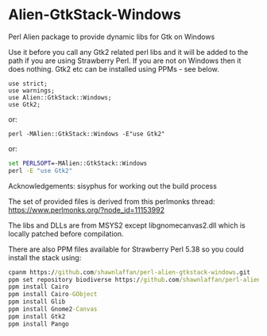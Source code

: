 # Alien-GtkStack-Windows
Perl Alien package to provide dynamic libs for Gtk on Windows 

Use it before you call any Gtk2 related perl libs and it will be added to the path
if you are using Strawberry Perl.  If you are not on Windows then it does nothing.
Gtk2 etc can be installed using PPMs - see below.

```perl5
use strict;
use warnings;
use Alien::GtkStack::Windows;
use Gtk2;
```

or:
```
perl -MAlien::GtkStack::Windows -E"use Gtk2"
```

or:

```cmd
set PERL5OPT=-MAlien::GtkStack::Windows
perl -E "use Gtk2"
```


Acknowledgements: sisyphus for working out the build process

The set of provided files is derived from this perlmonks thread: https://www.perlmonks.org/?node_id=11153992

The libs and DLLs are from MSYS2 except libgnomecanvas2.dll which is locally patched before compilation.

There are also PPM files available for Strawberry Perl 5.38 so you could install the stack using:  

```cmd
cpanm https://github.com/shawnlaffan/perl-alien-gtkstack-windows.git
ppm set repository biodiverse https://github.com/shawnlaffan/perl-alien-gtkstack-windows/releases/download/first_upload/
ppm install Cairo
ppm install Cairo-GObject
ppm install Glib
ppm install Gnome2-Canvas
ppm install Gtk2
ppm install Pango
```
